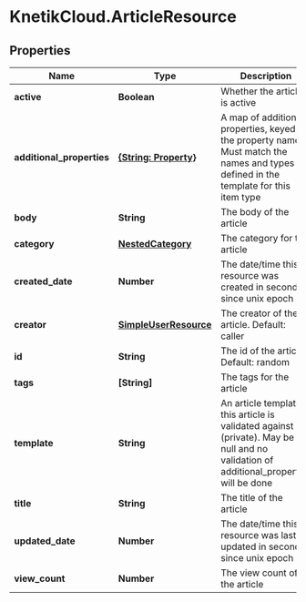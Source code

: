 # KnetikCloud.ArticleResource

## Properties
Name | Type | Description | Notes
------------ | ------------- | ------------- | -------------
**active** | **Boolean** | Whether the article is active | 
**additional_properties** | [**{String: Property}**](Property.md) | A map of additional properties, keyed on the property name.  Must match the names and types defined in the template for this item type | [optional] 
**body** | **String** | The body of the article | 
**category** | [**NestedCategory**](NestedCategory.md) | The category for the article | 
**created_date** | **Number** | The date/time this resource was created in seconds since unix epoch | [optional] 
**creator** | [**SimpleUserResource**](SimpleUserResource.md) | The creator of the article. Default: caller | [optional] 
**id** | **String** | The id of the article. Default: random | [optional] 
**tags** | **[String]** | The tags for the article | [optional] 
**template** | **String** | An article template this article is validated against (private). May be null and no validation of additional_properties will be done | [optional] 
**title** | **String** | The title of the article | 
**updated_date** | **Number** | The date/time this resource was last updated in seconds since unix epoch | [optional] 
**view_count** | **Number** | The view count of the article | [optional] 


